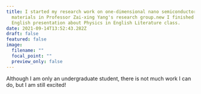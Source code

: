 ```yaml
---
title: I started my research work on one-dimensional nano semiconductor
  materials in Professor Zai-xing Yang's research group.new I finished my first
  English presentation about Physics in English Literature class.
date: 2021-09-14T13:52:43.282Z
draft: false
featured: false
image:
  filename: ""
  focal_point: ""
  preview_only: false
---
```

Although I am only an undergraduate student, there is not much work I can do, but I am still excited!